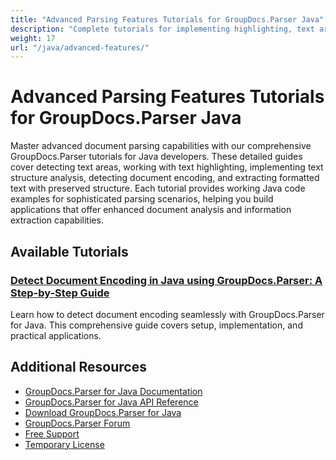 ```yaml
---
title: "Advanced Parsing Features Tutorials for GroupDocs.Parser Java"
description: "Complete tutorials for implementing highlighting, text area detection, encoding detection, and other advanced features with GroupDocs.Parser for Java."
weight: 17
url: "/java/advanced-features/"
---
```


# Advanced Parsing Features Tutorials for GroupDocs.Parser Java

Master advanced document parsing capabilities with our comprehensive GroupDocs.Parser tutorials for Java developers. These detailed guides cover detecting text areas, working with text highlighting, implementing text structure analysis, detecting document encoding, and extracting formatted text with preserved structure. Each tutorial provides working Java code examples for sophisticated parsing scenarios, helping you build applications that offer enhanced document analysis and information extraction capabilities.

## Available Tutorials

### [Detect Document Encoding in Java using GroupDocs.Parser&#58; A Step-by-Step Guide](./detect-document-encoding-groupdocs-parser-java-tutorial/)
Learn how to detect document encoding seamlessly with GroupDocs.Parser for Java. This comprehensive guide covers setup, implementation, and practical applications.

## Additional Resources

- [GroupDocs.Parser for Java Documentation](https://docs.groupdocs.com/parser/java/)
- [GroupDocs.Parser for Java API Reference](https://reference.groupdocs.com/parser/java/)
- [Download GroupDocs.Parser for Java](https://releases.groupdocs.com/parser/java/)
- [GroupDocs.Parser Forum](https://forum.groupdocs.com/c/parser)
- [Free Support](https://forum.groupdocs.com/)
- [Temporary License](https://purchase.groupdocs.com/temporary-license/)
